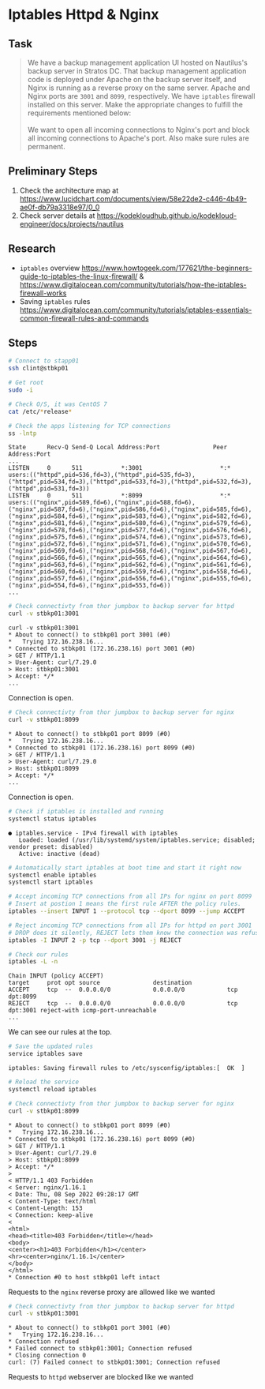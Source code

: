 # Iptables Httpd & Nginx

## Task

> We have a backup management application UI hosted on Nautilus's backup server in Stratos DC. That backup management application code is deployed under Apache on the backup server itself, and Nginx is running as a reverse proxy on the same server. Apache and Nginx ports are `3001` and `8099`, respectively. We have `iptables` firewall installed on this server. Make the appropriate changes to fulfill the requirements mentioned below:<br><br>We want to open all incoming connections to Nginx's port and block all incoming connections to Apache's port. Also make sure rules are permanent.

## Preliminary Steps

1. Check the architecture map at https://www.lucidchart.com/documents/view/58e22de2-c446-4b49-ae0f-db79a3318e97/0_0
2. Check server details at https://kodekloudhub.github.io/kodekloud-engineer/docs/projects/nautilus

## Research

* `iptables` overview https://www.howtogeek.com/177621/the-beginners-guide-to-iptables-the-linux-firewall/ & https://www.digitalocean.com/community/tutorials/how-the-iptables-firewall-works
* Saving `iptables` rules https://www.digitalocean.com/community/tutorials/iptables-essentials-common-firewall-rules-and-commands

## Steps

```bash
# Connect to stapp01
ssh clint@stbkp01

# Get root
sudo -i

# Check O/S, it was CentOS 7
cat /etc/*release*

# Check the apps listening for TCP connections
ss -lntp
```

```
State      Recv-Q Send-Q Local Address:Port               Peer Address:Port
...
LISTEN     0      511           *:3001                      *:*                   users:(("httpd",pid=536,fd=3),("httpd",pid=535,fd=3),("httpd",pid=534,fd=3),("httpd",pid=533,fd=3),("httpd",pid=532,fd=3),("httpd",pid=531,fd=3))
LISTEN     0      511           *:8099                      *:*                   users:(("nginx",pid=589,fd=6),("nginx",pid=588,fd=6),("nginx",pid=587,fd=6),("nginx",pid=586,fd=6),("nginx",pid=585,fd=6),("nginx",pid=584,fd=6),("nginx",pid=583,fd=6),("nginx",pid=582,fd=6),("nginx",pid=581,fd=6),("nginx",pid=580,fd=6),("nginx",pid=579,fd=6),("nginx",pid=578,fd=6),("nginx",pid=577,fd=6),("nginx",pid=576,fd=6),("nginx",pid=575,fd=6),("nginx",pid=574,fd=6),("nginx",pid=573,fd=6),("nginx",pid=572,fd=6),("nginx",pid=571,fd=6),("nginx",pid=570,fd=6),("nginx",pid=569,fd=6),("nginx",pid=568,fd=6),("nginx",pid=567,fd=6),("nginx",pid=566,fd=6),("nginx",pid=565,fd=6),("nginx",pid=564,fd=6),("nginx",pid=563,fd=6),("nginx",pid=562,fd=6),("nginx",pid=561,fd=6),("nginx",pid=560,fd=6),("nginx",pid=559,fd=6),("nginx",pid=558,fd=6),("nginx",pid=557,fd=6),("nginx",pid=556,fd=6),("nginx",pid=555,fd=6),("nginx",pid=554,fd=6),("nginx",pid=553,fd=6))
...
```

```bash
# Check connectivty from thor jumpbox to backup server for httpd
curl -v stbkp01:3001
```

```
curl -v stbkp01:3001
* About to connect() to stbkp01 port 3001 (#0)
*   Trying 172.16.238.16...
* Connected to stbkp01 (172.16.238.16) port 3001 (#0)
> GET / HTTP/1.1
> User-Agent: curl/7.29.0
> Host: stbkp01:3001
> Accept: */*
...
```

Connection is open.


```bash
# Check connectivty from thor jumpbox to backup server for nginx
curl -v stbkp01:8099
```

```
* About to connect() to stbkp01 port 8099 (#0)
*   Trying 172.16.238.16...
* Connected to stbkp01 (172.16.238.16) port 8099 (#0)
> GET / HTTP/1.1
> User-Agent: curl/7.29.0
> Host: stbkp01:8099
> Accept: */*
...
```

Connection is open.

```bash
# Check if iptables is installed and running
systemctl status iptables
```

```
● iptables.service - IPv4 firewall with iptables
   Loaded: loaded (/usr/lib/systemd/system/iptables.service; disabled; vendor preset: disabled)
   Active: inactive (dead)
```

```bash
# Automatically start iptables at boot time and start it right now
systemctl enable iptables
systemctl start iptables

# Accept incoming TCP connections from all IPs for nginx on port 8099
# Insert at postion 1 means the first rule AFTER the policy rules.
iptables --insert INPUT 1 --protocol tcp --dport 8099 --jump ACCEPT

# Reject incoming TCP connections from all IPs for httpd on port 3001
# DROP does it silently, REJECT lets them know the connection was refused.
iptables -I INPUT 2 -p tcp --dport 3001 -j REJECT

# Check our rules
iptables -L -n
```

```
Chain INPUT (policy ACCEPT)
target     prot opt source               destination
ACCEPT     tcp  --  0.0.0.0/0            0.0.0.0/0            tcp dpt:8099
REJECT     tcp  --  0.0.0.0/0            0.0.0.0/0            tcp dpt:3001 reject-with icmp-port-unreachable
...
```

We can see our rules at the top.

```bash
# Save the updated rules
service iptables save
```

```
iptables: Saving firewall rules to /etc/sysconfig/iptables:[  OK  ]
```

```bash
# Reload the service
systemctl reload iptables

# Check connectivty from thor jumpbox to backup server for nginx
curl -v stbkp01:8099
```

```
* About to connect() to stbkp01 port 8099 (#0)
*   Trying 172.16.238.16...
* Connected to stbkp01 (172.16.238.16) port 8099 (#0)
> GET / HTTP/1.1
> User-Agent: curl/7.29.0
> Host: stbkp01:8099
> Accept: */*
>
< HTTP/1.1 403 Forbidden
< Server: nginx/1.16.1
< Date: Thu, 08 Sep 2022 09:28:17 GMT
< Content-Type: text/html
< Content-Length: 153
< Connection: keep-alive
<
<html>
<head><title>403 Forbidden</title></head>
<body>
<center><h1>403 Forbidden</h1></center>
<hr><center>nginx/1.16.1</center>
</body>
</html>
* Connection #0 to host stbkp01 left intact
```

Requests to the `nginx` reverse proxy are allowed like we wanted

```bash
# Check connectivty from thor jumpbox to backup server for httpd
curl -v stbkp01:3001
```

```
* About to connect() to stbkp01 port 3001 (#0)
*   Trying 172.16.238.16...
* Connection refused
* Failed connect to stbkp01:3001; Connection refused
* Closing connection 0
curl: (7) Failed connect to stbkp01:3001; Connection refused
```

Requests to `httpd` webserver are blocked like we wanted